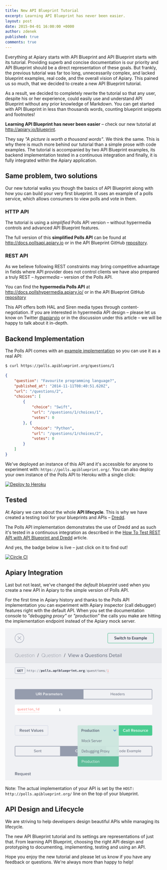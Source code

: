 ```yaml
---
title: New API Blueprint Tutorial
excerpt: Learning API Blueprint has never been easier.
layout: post
date: 2015-04-01 16:00:00 +0000
author: zdenek
published: true
comments: true
---
```


Everything at Apiary starts with API Blueprint and API Blueprint starts with its tutorial. Providing superb and concise documentation is our priority and API Blueprint should be a direct representation of these goals. But frankly, the previous tutorial was far too long, unnecessarily complex, and lacked blueprint examples, real code, and the overall vision of Apiary. This pained us so much, that we decided to create a new API Blueprint tutorial.

As a result, we decided to completely rewrite the tutorial so that any user, despite his or her experience, could easily use and understand API Blueprint without any prior knowledge of Markdown. You can get started with API Blueprint in less than thousands words, counting blueprint snippets and footnotes!

**Learning API Blueprint has never been easier** – check our new tutorial at <http://apiary.io/blueprint>.

They say _"A picture is worth a thousand words"_. We think the same. This is why there is much more behind our tutorial than a simple prose with code examples. The tutorial is accompanied by two API Blueprint examples, its backend implementation tested in a continuous integration and finally, it is fully integrated within the Apiary application.

## Same problem, two solutions
 Our new tutorial walks you though the basics of API Blueprint along with how you can build your very first blueprint. It uses an example of a polls service, which allows consumers to view polls and vote in them.

### HTTP API
 The tutorial is using a _simplified_ Polls API version – without hypermedia controls and advanced API Blueprint features.

 The full version of this **simplified Polls API** can be found at <http://docs.pollsapi.apiary.io> or in the API Blueprint GitHub [repository](https://github.com/apiaryio/api-blueprint/blob/master/examples/Polls%20API.md).

### REST API
As we believe following REST constraints may bring competitive advantage in fields where API provider does not control clients we have also prepared a truly REST – _hypermedia_ – version of the Polls API.

You can find the **hypermedia Polls API** at <http://docs.pollshypermedia.apiary.io/> or in the API Blueprint GitHub [repository](https://github.com/apiaryio/api-blueprint/blob/master/examples/Polls%20Hypermedia%20API.md)

This API offers both HAL and Siren media types through content-negotiation. If you are interested in hypermedia API design – please let us know on Twitter  [@apiaryio](https://twitter.com/apiaryio) or in the discussion under this article – we will be happy to talk about it in-depth.

## Backend Implementation
The Polls API comes with an [example implementation](http://github.com/apiaryio/polls-api) so you can use it as a real API:

```bash
$ curl https://polls.apiblueprint.org/questions/1
```
```json
{
    "question": "Favourite programming language?",
    "published_at": "2014-11-11T08:40:51.620Z",
    "url": "/questions/2",
    "choices": [
        {
            "choice": "Swift",
            "url": "/questions/1/choices/1",
            "votes": 0
        }, {
            "choice": "Python",
            "url": "/questions/1/choices/2",
            "votes": 0
        }
    ]
}
```

We've deployed an instance of this API and it's accessible for anyone to experiment with: `https://polls.apiblueprint.org/`. You can also deploy your own instance of the Polls API to Heroku with a single click:

[![Deploy to Heroku](https://www.herokucdn.com/deploy/button.png)](https://heroku.com/deploy?template=https://github.com/apiaryio/polls-api)

## Tested
At Apiary we care about the whole **API lifecycle**. This is why we have created a testing tool for your blueprints and APIs – [Dredd](https://blog.apiary.io/2013/10/10/No-more-outdated-API-documentation).

The Polls API implementation demonstrates the use of Dredd and as such it's tested in a continuous integration as described in the [How To Test REST API with API Blueprint and Dredd](http://blog.apiary.io/2013/10/17/How-to-test-api-with-api-blueprint-and-dredd/) article.

And yes, the badge below is live – just click on it to find out!

[![Circle CI](https://circleci.com/gh/apiaryio/polls-api.svg?style=svg)](https://circleci.com/gh/apiaryio/polls-api)

## Apiary Integration
Last but not least, we've changed the _default blueprint_ used when you create a new API in Apiary to the simple version of Polls API.

For the first time in Apiary history and thanks to the Polls API implementation you can experiment with Apiary inspector (call debugger) features right with the default API. When you set the documentation console to _"debugging proxy"_ or _"production"_ the calls you make are hitting the implementation endpoint instead of the Apiary mock server.

<img width="599" src="/images/2015-03-03-apiary-integration.png" alt="Apiary Integration" />

Note: The actual implementation of your API is set by the `HOST: http://polls.apiblueprint.org/` line on the top of your blueprint.

## API Design and Lifecycle
We are striving to help developers design beautiful APIs while managing its lifecycle.

The new API Blueprint tutorial and its settings are representations of just that. From learning API Blueprint, choosing the right API design and prototyping to documenting, implementing, testing and using an API.

Hope you enjoy the new tutorial and please let us know if you have any feedback or questions. We're always more than happy to help!
